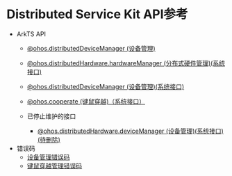 # Distributed Service Kit API参考

- ArkTS API 
  - [@ohos.distributedDeviceManager (设备管理)](js-apis-distributedDeviceManager.md)
  - [@ohos.distributedHardware.hardwareManager (分布式硬件管理)(系统接口)](js-apis-distributedHardwareManager-sys.md)
  - [@ohos.distributedDeviceManager (设备管理)(系统接口)](js-apis-distributedDeviceManager-sys.md)
  - [@ohos.cooperate (键鼠穿越)（系统接口）](js-apis-devicestatus-cooperate.md)

  - 已停止维护的接口
    - [@ohos.distributedHardware.deviceManager (设备管理)(系统接口)(待删除)](js-apis-device-manager-sys.md)
- 错误码
  - [设备管理错误码](errorcode-device-manager.md)
  - [键鼠穿越管理错误码](errorcode-devicestatus.md)

